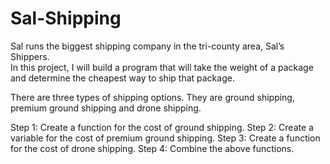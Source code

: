 # Sal-Shipping

Sal runs the biggest shipping company in the tri-county area, Sal’s Shippers.\
In this project, I will build a program that will take the weight of a package and determine the cheapest way to ship that package.

There are three types of shipping options. They are ground shipping, premium ground shipping and drone shipping.

Step 1: Create a function for the cost of ground shipping.
Step 2: Create a variable for the cost of premium ground shipping.
Step 3: Create a function for the cost of drone shipping.
Step 4: Combine the above functions.

